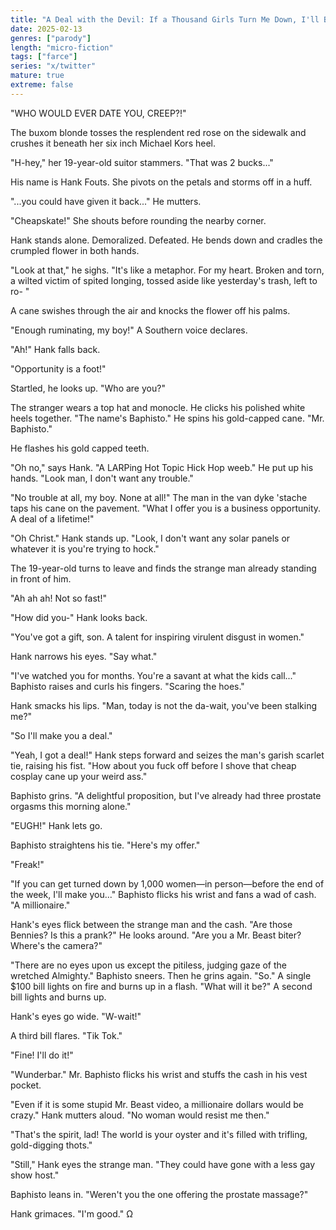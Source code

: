 ```yaml
---
title: "A Deal with the Devil: If a Thousand Girls Turn Me Down, I'll Be a Millionaire"
date: 2025-02-13
genres: ["parody"]
length: "micro-fiction"
tags: ["farce"]
series: "x/twitter"
mature: true
extreme: false
---
```

"WHO WOULD EVER DATE YOU, CREEP?!"

The buxom blonde tosses the resplendent red rose on the sidewalk and crushes it beneath her six inch Michael Kors heel.

"H-hey," her 19-year-old suitor stammers. "That was 2 bucks..."

His name is Hank Fouts. She pivots on the petals and storms off in a huff.

"...you could have given it back..." He mutters.

"Cheapskate!" She shouts before rounding the nearby corner.

Hank stands alone. Demoralized. Defeated. He bends down and cradles the crumpled flower in both hands.

"Look at that," he sighs. "It's like a metaphor. For my heart. Broken and torn, a wilted victim of spited longing, tossed aside like yesterday's trash, left to ro- "

A cane swishes through the air and knocks the flower off his palms.

"Enough ruminating, my boy!" A Southern voice declares.

"Ah!" Hank falls back.

"Opportunity is a foot!"

Startled, he looks up. "Who are you?"

The stranger wears a top hat and monocle. He clicks his polished white heels together. "The name's Baphisto." He spins his gold-capped cane. "Mr. Baphisto." 

He flashes his gold capped teeth.

"Oh no," says Hank. "A LARPing Hot Topic Hick Hop weeb." He put up his hands. "Look man, I don't want any trouble."

"No trouble at all, my boy. None at all!" The man in the van dyke 'stache taps his cane on the pavement. "What I offer you is a business opportunity. A deal of a lifetime!"

"Oh Christ." Hank stands up. "Look, I don't want any solar panels or whatever it is you're trying to hock." 

The 19-year-old turns to leave and finds the strange man already standing in front of him.

"Ah ah ah! Not so fast!"

"How did you-" Hank looks back.

"You've got a gift, son. A talent for inspiring virulent disgust in women."

Hank narrows his eyes. "Say what."

"I've watched you for months. You're a savant at what the kids call..." Baphisto raises and curls his fingers. "Scaring the hoes."

Hank smacks his lips. "Man, today is not the da-wait, you've been stalking me?"

"So I'll make you a deal."

"Yeah, I got a deal!" Hank steps forward and seizes the man's garish scarlet tie, raising his fist. "How about you fuck off before I shove that cheap cosplay cane up your weird ass."

Baphisto grins. "A delightful proposition, but I've already had three prostate orgasms this morning alone."

"EUGH!" Hank lets go. 

Baphisto straightens his tie. "Here's my offer."

"Freak!"

 "If you can get turned down by 1,000 women—in person—before the end of the week, I'll make you..." Baphisto flicks his wrist and fans a wad of cash. "A millionaire."

Hank's eyes flick between the strange man and the cash. "Are those Bennies? Is this a prank?" He looks around. "Are you a Mr. Beast biter? Where's the camera?"

"There are no eyes upon us except the pitiless, judging gaze of the wretched Almighty." Baphisto sneers. Then he grins again. "So." A single $100 bill lights on fire and burns up in a flash. "What will it be?" A second bill lights and burns up. 

Hank's eyes go wide. "W-wait!"

A third bill flares. "Tik Tok."

"Fine! I'll do it!"

"Wunderbar." Mr. Baphisto flicks his wrist and stuffs the cash in his vest pocket. 

"Even if it is some stupid Mr. Beast video, a millionaire dollars would be crazy." Hank mutters aloud. "No woman would resist me then."

"That's the spirit, lad! The world is your oyster and it's filled with trifling, gold-digging thots."

"Still," Hank eyes the strange man. "They could have gone with a less gay show host."

Baphisto leans in. "Weren't you the one offering the prostate massage?"

Hank grimaces. "I'm good." Ω
